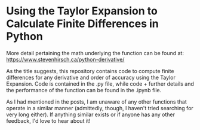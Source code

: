 # Using the Taylor Expansion to Calculate Finite Differences in Python

More detail pertaining the math underlying the function can be found at: https://www.stevenhirsch.ca/python-derivative/

As the title suggests, this repository contains code to compute finite differences for any derivative and order of accuracy using the Taylor Expansion. Code is contained in the .py file, while code + further details and the performance of the function can be found in the .ipynb file.

As I had mentioned in the posts, I am unaware of any other functions that operate in a similar manner (admittedly, though, I haven't tried searching for very long either). If anything similar exists or if anyone has any other feedback, I'd love to hear about it!
